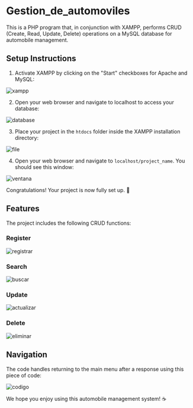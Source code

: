 
# Gestion_de_automoviles

This is a PHP program that, in conjunction with XAMPP, performs CRUD (Create, Read, Update, Delete) operations on a MySQL database for automobile management.

## Setup Instructions

1. Activate XAMPP by clicking on the "Start" checkboxes for Apache and MySQL:

![xampp](https://github.com/user-attachments/assets/04223549-caa8-4fa3-a4e3-6de21d0a0b3c)

2. Open your web browser and navigate to localhost to access your database:

![database](https://github.com/user-attachments/assets/833c4808-879b-4e0d-90e5-e66559b58300)

3. Place your project in the `htdocs` folder inside the XAMPP installation directory:

![file](https://github.com/user-attachments/assets/677e7f75-5f24-4cb3-91a1-f7e5ae333238)

4. Open your web browser and navigate to `localhost/project_name`. You should see this window:

![ventana](https://github.com/user-attachments/assets/0a1726a3-c38e-4cd5-8a17-7dc7ed99bb0d)

Congratulations! Your project is now fully set up. 🎉

## Features

The project includes the following CRUD functions:

### Register

![registrar](https://github.com/user-attachments/assets/5b713538-029f-4475-b604-f93e3a1a6c43)

### Search

![buscar](https://github.com/user-attachments/assets/0be135ea-3692-49df-82bc-ca6611ec47c6)

### Update

![actualizar](https://github.com/user-attachments/assets/310853be-5555-4e6c-93a2-805ac7bfb6fe)

### Delete

![eliminar](https://github.com/user-attachments/assets/b5d2ccc0-33f4-44a6-989c-c2d2089eb084)

## Navigation

The code handles returning to the main menu after a response using this piece of code:

![codigo](https://github.com/user-attachments/assets/38c1d1d1-b9e4-47a4-9968-a3dece9142a5)

We hope you enjoy using this automobile management system! ☕














